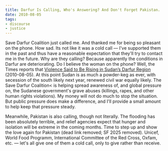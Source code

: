 ```yaml
---
title: Darfur Is Calling, Who's Answering? And Don't Forget Pakistan.
date: 2010-08-05
tags:
- discourse
- justice
---
```


Save Darfur Coalition just called me. And thanked me for being so pleasant on
the phone. How sad. Its not like it was a cold call &mdash; I've supported them
in the past and thus have a reasonable expectation that they'll try to contact
me in the future. Why are they calling? Because apparently the conditions in
Darfur are deteriorating. Do I believe the woman on the phone? Well, the Times
reports that [Violence Said
to Be Rising in Sudan&#8217;s Darfur Region](https://www.nytimes.com/2010/08/05/world/africa/05sudan.html) (2010-08-05). At this point Sudan
is as much a powder-keg as ever, with secession of the south likely next year,
renewed civil war equally likely. The Save
Darfur Coalition< is helping spread awareness of, and global pressure on, the
Sudanese government's grave abuses (killings, rapes, and other human rights
violations). My money will not do much to stop the situation. But public
pressure does make a difference, and I'll provide a small amount to help keep
that pressure steady.

Meanwhile, Pakistan is also calling, though not literally. The flooding has been
absolutely terrible, and relief agencies expect that hunger and isolation will
be extreme in the coming months. Time to step up and show the love
again for Pakistan (dead link removed; SF 2025 removed). Unicef, World Food Programm, International Committee of
the Red Cross, Oxfam, etc. &mdash; let's all give one of them a cold call, only
to give rather than receive.

<!-- truncate -->
